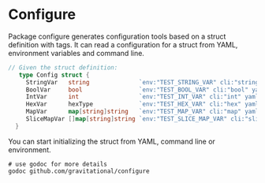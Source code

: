 # Configure

Package configure generates configuration tools based on a struct
definition with tags. It can read a configuration for a struct
from YAML, environment variables and command line.

```go
// Given the struct definition:
   type Config struct {
     StringVar   string              `env:"TEST_STRING_VAR" cli:"string" yaml:"string"`
     BoolVar     bool                `env:"TEST_BOOL_VAR" cli:"bool" yaml:"bool"`
     IntVar      int                 `env:"TEST_INT_VAR" cli:"int" yaml:"int"`
     HexVar      hexType             `env:"TEST_HEX_VAR" cli:"hex" yaml:"hex"`
     MapVar      map[string]string   `env:"TEST_MAP_VAR" cli:"map" yaml:"map,flow"`
     SliceMapVar []map[string]string `env:"TEST_SLICE_MAP_VAR" cli:"slice" yaml:"slice,flow"`
  }
```

You can start initializing the struct from YAML, command line or environment.

```shell
# use godoc for more details
godoc github.com/gravitational/configure
```
